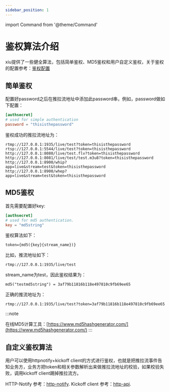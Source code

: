 ```yaml
---
sidebar_position: 1
---
```


import Command from '@theme/Command'

# 鉴权算法介绍

xiu提供了一些健全算法，包括简单鉴权、MD5鉴权和用户自定义鉴权，关于鉴权的配置参考：[鉴权配置](../configurations/config-file#推拉流鉴权)

## 简单鉴权

配置好password之后在推拉流地址中添加此password串，例如，password做如下配置：

```toml
[authsecret]
# used for simple authentication
password = "thisisthepassword"
```


鉴权成功的推拉流地址为：

    rtmp://127.0.0.1:1935/live/test?token=thisisthepassword
    rtsp://127.0.0.1:5544/live/test?token=thisisthepassword
    http://127.0.0.1:8080/live/test.flv?token=thisisthepassword
    http://127.0.0.1:8081/live/test/test.m3u8?token=thisisthepassword
    http://127.0.0.1:8900/whip?app=live&stream=test&token=thisisthepassword
    http://127.0.0.1:8900/whep?app=live&stream=test&token=thisisthepassword



## MD5鉴权

首先需要配置好key:

```toml
[authsecret]
# used for md5 authentication.  
key = "md5string"
```

鉴权算法如下：
    
    token={md5({key}{stream_name})}

比如，推流地址如下：

    rtmp://127.0.0.1:1935/live/test

stream_name为test，因此鉴权结果为：

    md5("testmd5string") = 3af79b11816b118e497810c9fb69ee65

正确的推流地址为：

    rtmp://127.0.0.1:1935/live/test?token=3af79b11816b118e497810c9fb69ee65


:::note

在线MD5计算工具：[https://www.md5hashgenerator.com/](https://www.md5hashgenerator.com/)
:::

## 自定义鉴权算法

用户可以使用httpnotify+kickoff client的方式进行鉴权，也就是把推拉流事件告知业务方，业务方把token和相关参数解析出来做推拉流地址的校验，如果校验失败，调用kickoff client踢掉推拉流方。

HTTP-Notify 参考：[http-notify](../httpcallback/http-callback).
Kickoff client 参考：[http-api](../httpapi/http-api).


